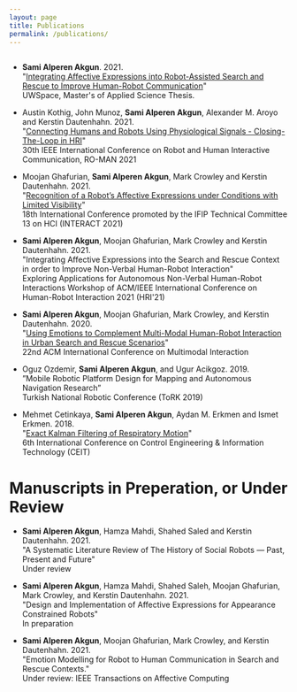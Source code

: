 ```yaml
---
layout: page
title: Publications
permalink: /publications/
---
```


<hr style="clear:both;visibility: hidden;" />

* **Sami Alperen Akgun**. 2021.    
  "[Integrating Affective Expressions into Robot-Assisted Search and Rescue to Improve Human-Robot Communication](https://uwspace.uwaterloo.ca/handle/10012/17380)"    
  UWSpace, Master's of Applied Science Thesis.

* Austin Kothig, John Munoz, **Sami Alperen Akgun**, Alexander M. Aroyo and Kerstin Dautenhahn. 2021.    
  "[Connecting Humans and Robots Using Physiological Signals - Closing-The-Loop in HRI](https://ieeexplore.ieee.org/abstract/document/9515383)"  
  30th IEEE International Conference on Robot and Human Interactive Communication, RO-MAN 2021

* Moojan Ghafurian, **Sami Alperen Akgun**, Mark Crowley and Kerstin Dautenhahn. 2021.    
  "[Recognition of a Robot’s Affective Expressions under Conditions with Limited Visibility](https://link.springer.com/chapter/10.1007/978-3-030-85613-7_31)"  
  18th International Conference promoted by the IFIP Technical Committee 13 on HCI (INTERACT 2021)

* **Sami Alperen Akgun**, Moojan Ghafurian, Mark Crowley and Kerstin Dautenhahn. 2021.    
  "Integrating Affective Expressions into the Search and Rescue Context in order to Improve Non-Verbal Human-Robot Interaction"  
  Exploring Applications for Autonomous Non-Verbal Human-Robot Interactions Workshop of ACM/IEEE International Conference on Human-Robot Interaction 2021 (HRI'21)

* **Sami Alperen Akgun**, Moojan Ghafurian, Mark Crowley, and Kerstin Dautenhahn. 2020.  
"[Using Emotions to Complement Multi-Modal Human-Robot Interaction in Urban Search and Rescue Scenarios](https://dl.acm.org/doi/10.1145/3382507.3418871)"  
22nd ACM International Conference on Multimodal Interaction

* Oguz Ozdemir, **Sami Alperen Akgun**, and Ugur Acikgoz. 2019.  
  ”Mobile Robotic Platform Design for Mapping and Autonomous Navigation Research”  
  Turkish National Robotic Conference (ToRK 2019)  

* Mehmet Cetinkaya, **Sami Alperen Akgun**, Aydan M. Erkmen and Ismet Erkmen. 2018.  
"[Exact Kalman Filtering of Respiratory Motion](https://doi.org/10.1109/CEIT.2018.8751860)"  
6th International Conference on Control Engineering & Information Technology (CEIT)


# Manuscripts in Preperation, or Under Review
* **Sami Alperen Akgun**, Hamza Mahdi, Shahed Saled and Kerstin Dautenhahn. 2021.  
  "A Systematic Literature Review of The History of Social Robots — Past, Present and Future"  
  Under review

* **Sami Alperen Akgun**, Hamza Mahdi, Shahed Saleh, Moojan Ghafurian, Mark Crowley, and Kerstin Dautenhahn. 2021.  
  "Design and Implementation of Affective Expressions for Appearance Constrained Robots"  
  In preparation

* **Sami Alperen Akgun**, Moojan Ghafurian, Mark Crowley, and Kerstin Dautenhahn. 2021.  
  "Emotion Modelling for Robot to Human Communication in Search and Rescue Contexts."  
  Under review: IEEE Transactions on Affective Computing
